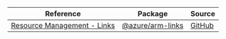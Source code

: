 | Reference | Package | Source |
|---|---|---|
|[Resource Management - Links](arm-links-readme.md)|[@azure/arm-links](https://www.npmjs.com/package/@azure/arm-links)|[GitHub](https://github.com/Azure/azure-sdk-for-js/blob/main/sdk/links/arm-links)|
